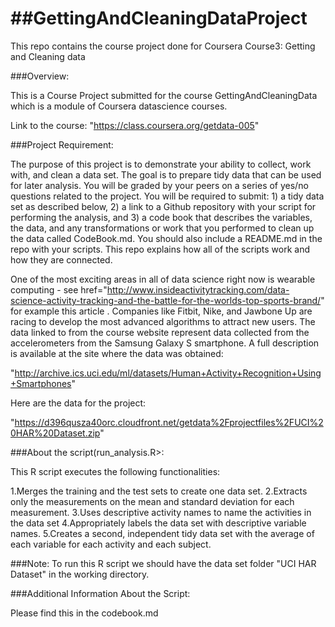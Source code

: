 ##GettingAndCleaningDataProject
=============================

This repo contains the course project done for Coursera Course3: Getting and Cleaning data


###Overview:

This  is a Course Project submitted for the course GettingAndCleaningData which is a module of Coursera datascience courses.

Link to the course:  "https://class.coursera.org/getdata-005"


###Project Requirement:


The purpose of this project is to demonstrate your ability to collect, work with, and clean a data set. The goal is to prepare tidy data that can be used for later analysis. You will be graded by your peers on a series of yes/no questions related to the project. You will be required to submit: 1) a tidy data set as described below, 2) a link to a Github repository with your script for performing the analysis, and 3) a code book that describes the variables, the data, and any transformations or work that you performed to clean up the data called CodeBook.md. You should also include a README.md in the repo with your scripts. This repo explains how all of the scripts work and how they are connected.  

One of the most exciting areas in all of data science right now is wearable computing - see href="http://www.insideactivitytracking.com/data-science-activity-tracking-and-the-battle-for-the-worlds-top-sports-brand/" for example this article . Companies like Fitbit, Nike, and Jawbone Up are racing to develop the most advanced algorithms to attract new users. The data linked to from the course website represent data collected from the accelerometers from the Samsung Galaxy S smartphone. A full description is available at the site where the data was obtained: 

"http://archive.ics.uci.edu/ml/datasets/Human+Activity+Recognition+Using+Smartphones" 

Here are the data for the project: 

"https://d396qusza40orc.cloudfront.net/getdata%2Fprojectfiles%2FUCI%20HAR%20Dataset.zip" 

  
###About the script(run_analysis.R>:


This R script executes the following functionalities:

1.Merges the training and the test sets to create one data set.
2.Extracts only the measurements on the mean and standard deviation for each measurement. 
3.Uses descriptive activity names to name the activities in the data set
4.Appropriately labels the data set with descriptive variable names. 
5.Creates a second, independent tidy data set with the average of each variable for each activity and each subject.


###Note:
To run this R script we should have the data set folder "UCI HAR Dataset" in the working directory.


###Additional Information About the Script:


Please find this in the codebook.md

